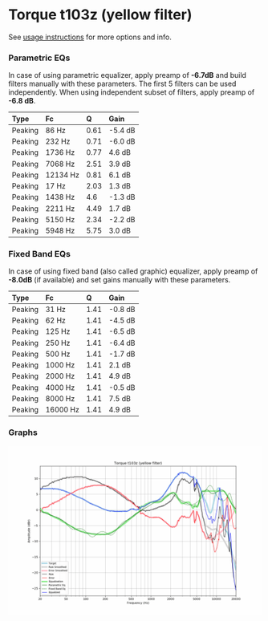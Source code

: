 # Torque t103z (yellow filter)
See [usage instructions](https://github.com/jaakkopasanen/AutoEq#usage) for more options and info.

### Parametric EQs
In case of using parametric equalizer, apply preamp of **-6.7dB** and build filters manually
with these parameters. The first 5 filters can be used independently.
When using independent subset of filters, apply preamp of **-6.8 dB**.

| Type    | Fc       |    Q | Gain    |
|:--------|:---------|:-----|:--------|
| Peaking | 86 Hz    | 0.61 | -5.4 dB |
| Peaking | 232 Hz   | 0.71 | -6.0 dB |
| Peaking | 1736 Hz  | 0.77 | 4.6 dB  |
| Peaking | 7068 Hz  | 2.51 | 3.9 dB  |
| Peaking | 12134 Hz | 0.81 | 6.1 dB  |
| Peaking | 17 Hz    | 2.03 | 1.3 dB  |
| Peaking | 1438 Hz  | 4.6  | -1.3 dB |
| Peaking | 2211 Hz  | 4.49 | 1.7 dB  |
| Peaking | 5150 Hz  | 2.34 | -2.2 dB |
| Peaking | 5948 Hz  | 5.75 | 3.0 dB  |

### Fixed Band EQs
In case of using fixed band (also called graphic) equalizer, apply preamp of **-8.0dB**
(if available) and set gains manually with these parameters.

| Type    | Fc       |    Q | Gain    |
|:--------|:---------|:-----|:--------|
| Peaking | 31 Hz    | 1.41 | -0.8 dB |
| Peaking | 62 Hz    | 1.41 | -4.5 dB |
| Peaking | 125 Hz   | 1.41 | -6.5 dB |
| Peaking | 250 Hz   | 1.41 | -6.4 dB |
| Peaking | 500 Hz   | 1.41 | -1.7 dB |
| Peaking | 1000 Hz  | 1.41 | 2.1 dB  |
| Peaking | 2000 Hz  | 1.41 | 4.9 dB  |
| Peaking | 4000 Hz  | 1.41 | -0.5 dB |
| Peaking | 8000 Hz  | 1.41 | 7.5 dB  |
| Peaking | 16000 Hz | 1.41 | 4.9 dB  |

### Graphs
![](./Torque%20t103z%20(yellow%20filter).png)
